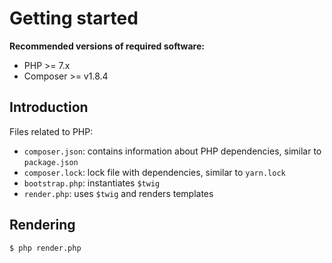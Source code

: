 # Getting started

**Recommended versions of required software:**

- PHP >= 7.x
- Composer >= v1.8.4

## Introduction

Files related to PHP:

- `composer.json`: contains information about PHP dependencies, similar to `package.json`
- `composer.lock`: lock file with dependencies, similar to `yarn.lock`
- `bootstrap.php`: instantiates `$twig`
- `render.php`: uses `$twig` and renders templates

## Rendering

```shell
$ php render.php
```
